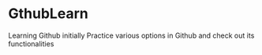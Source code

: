 # GthubLearn
Learning Github initially
Practice various options in Github and check out its functionalities
